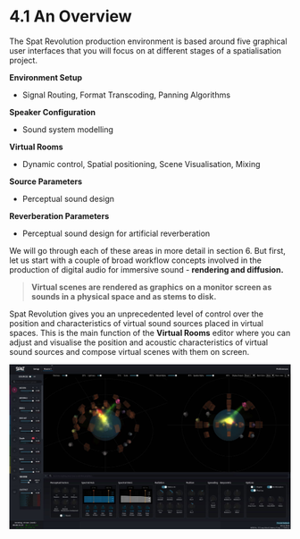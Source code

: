 # 4.1 An Overview

The Spat Revolution production environment is based around five graphical user
interfaces that you will focus on at different stages of a spatialisation project.

**Environment Setup**

- Signal Routing, Format Transcoding, Panning Algorithms

**Speaker Configuration**

- Sound system modelling

**Virtual Rooms**

- Dynamic control, Spatial positioning, Scene Visualisation, Mixing

**Source Parameters**

- Perceptual sound design

**Reverberation Parameters**

- Perceptual sound design for artificial reverberation

We will go through each of these areas in more detail in section 6. But first, let us
start with a couple of broad workflow concepts involved in the production of digital audio for immersive sound - **rendering and diffusion.**

> **Virtual scenes are rendered as graphics**
> **on a monitor screen as sounds in a**
> **physical space and as stems to disk.**

Spat Revolution gives you an unprecedented level of control over the position and
characteristics of virtual sound sources placed in virtual spaces. This is the main
function of the **Virtual Rooms** editor where you can adjust and visualise the position and acoustic characteristics of virtual sound sources and compose virtual
scenes with them on screen.

![](include/SpatRevolution_UserGuide_-006.jpg)

